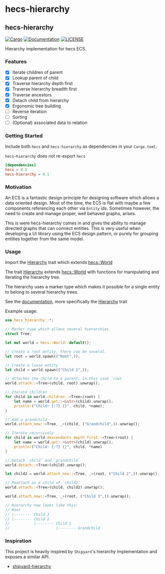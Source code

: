 # hecs-hierarchy

## hecs-hierarchy

[![Cargo](https://img.shields.io/crates/v/hecs-hierarchy.svg)](https://crates.io/crates/hecs-hierarchy)
[![Documentation](https://docs.rs/hecs-hierarchy/badge.svg)](https://docs.rs/hecs-hierarchy)
[![LICENSE](https://img.shields.io/badge/license-MIT-blue.svg)](LICENSE-MIT)

Hierarchy implementation for hecs ECS.

### Features
- [X] Iterate children of parent
- [X] Lookup parent of child
- [X] Traverse hierarchy depth first
- [X] Traverse hierarchy breadth first
- [X] Traverse ancestors
- [X] Detach child from hierarchy
- [X] Ergonomic tree building
- [ ] Reverse iteration
- [ ] Sorting
- [ ] (Optional) associated data to relation

### Getting Started

Include both `hecs` and `hecs-hierarchy` as dependencies in your `Cargo.toml`.

`hecs-hierarchy` does not re-export `hecs`

```toml
[dependencies]
hecs = 0.5
hecs-hierarchy = 0.1
```

### Motivation

An ECS is a fantastic design principle for designing software which allows a
data oriented design. Most of the time, the ECS is flat with maybe a few
components referencing each other via `Entity` ids.  Sometimes however, the need
to create and manage proper, well behaved graphs, arises.

This is were hecs-hierarchy comes in and gives the ability to manage directed
graphs that can connect entities. This is very useful when developing a UI
library using the ECS design pattern, or purely for grouping entities together
from the same model.

### Usage

Import the [Hierarchy](crate::Hierarchy) trait which extends [hecs::World](hecs::World)

The trait [Hierarchy](crate::Hierarchy) extends [hecs::World](hecs::World) with functions for
manipulating and iterating the hierarchy tree.

The hierarchy uses a marker type which makes it possible for a single entity to belong to
several hierarchy trees.

See the [documentation](https://docs.rs/hecs-hierarchy), more specifically the
[Hierarchy](https://docs.rs/hecs-hierarchy/0.1.7/hecs_hierarchy/trait.Hierarchy.html)
trait

Example usage:
```rust
use hecs_hierarchy::*;

// Marker type which allows several hierarchies.
struct Tree;

let mut world = hecs::World::default();

// Create a root entity, there can be several.
let root = world.spawn(("Root",));

// Create a loose entity
let child = world.spawn(("Child 1",));

// Attaches the child to a parent, in this case `root`
world.attach::<Tree>(child, root).unwrap();

// Iterate children
for child in world.children::<Tree>(root) {
    let name = world.get::<&str>(child).unwrap();
    println!("Child: {:?} {}", child, *name);
}

// Add a grandchild
world.attach_new::<Tree, _>(child, ("Grandchild",)).unwrap();

// Iterate recursively
for child in world.descendants_depth_first::<Tree>(root) {
    let name = world.get::<&str>(child).unwrap();
    println!("Child: {:?} {}", child, *name)
}

// Detach `child` and `grandchild`
world.detach::<Tree>(child).unwrap();

let child2 = world.attach_new::<Tree, _>(root, ("Child 2",)).unwrap();

// Reattach as a child of `child2`
world.attach::<Tree>(child, child2).unwrap();

world.attach_new::<Tree, _>(root, ("Child 3",)).unwrap();

// Hierarchy now looks like this:
// Root
// |-------- Child 3
// |-------- Child 2
//           |-------- Child 1
//                     |-------- Grandchild

```

### Inspiration

This project is heavily inspired by `Shipyard`'s hierarchy implementation and
exposes a similar API.

- [shipyard-hierarchy](https://github.com/dakom/shipyard-hierarchy)
